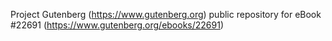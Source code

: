 Project Gutenberg (https://www.gutenberg.org) public repository for eBook #22691 (https://www.gutenberg.org/ebooks/22691)
